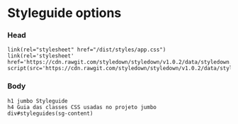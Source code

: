 # Styleguide options

### Head

    link(rel="stylesheet" href="/dist/styles/app.css")
    link(rel='stylesheet' href='https://cdn.rawgit.com/styledown/styledown/v1.0.2/data/styledown.css')
    script(src='https://cdn.rawgit.com/styledown/styledown/v1.0.2/data/styledown.js')

### Body

    h1 jumbo Styleguide
    h4 Guia das classes CSS usadas no projeto jumbo
    div#styleguides(sg-content)